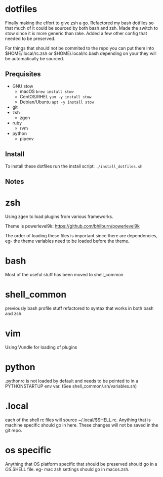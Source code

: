 # dotfiles
Finally making the effort to give zsh a go.  Refactored my bash dotfiles so that much of it could be sourced by both bash and zsh.  Made the switch to stow since it is more generic than rake.  Added a few other config that needed to be preserved.

For things that should not be commited to the repo you can put them into $HOME/.local/rc.zsh or $HOME/.local/rc.bash depending on your they will be automatically be sourced.

## Prequisites
* GNU stow
    * macOS
    ```brew install stow```
    * CentOS/RHEL
    ```yum -y install stow```
    * Debian/Ubuntu
    ```apt -y install stow```
* git
* zsh
    * zgen
* ruby
    * rvm
* python
    * pipenv

## Install
To install these dotfiles run the install script:
```./install_dotfiles.sh```

## Notes

# zsh
Using zgen to load plugins from various frameworks.

Theme is powerlevel9k:
https://github.com/bhilburn/powerlevel9k

The order of loading these files is important since there are dependencies, eg- the theme variables need to be loaded before the theme.

# bash
Most of the useful stuff has been moved to shell_common

# shell_common
previously bash profile stuff refactored to syntax that works in both bash and zsh.

# vim
Using Vundle for loading of plugins

# python
.pythonrc is not loaded by default and needs to be pointed to in a PYTHONSTARTUP env var. (See shell_common/.sh/variables.sh)

# .local
each of the shell rc files will source ~/.local/$SHELL.rc.  Anything that is machine specific should go in here.  These changes will not be saved in the git repo.

# os specific
Anything that OS platform specific that should be preserved should go in a $OS.$SHELL file.  eg- mac zsh settings should go in macos.zsh.